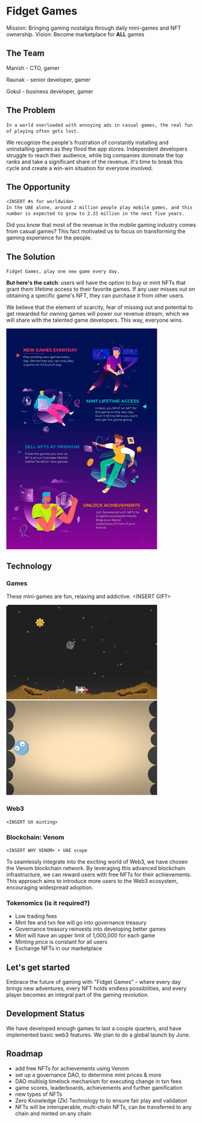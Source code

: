 # Fidget Games

Mission: Bringing gaming nostalgia through daily mini-games and NFT ownership.
Vision: Become marketplace for **ALL** games

## The Team

Manish - CTO, gamer

Raunak - senior developer, gamer

Gokul - business developer, gamer

## The Problem

```
In a world overloaded with annoying ads in casual games, the real fun of playing often gets lost.
```

We recognize the people's frustration of constantly installing and uninstalling games as they flood the app stores. Independent developers struggle to reach their audience, while big companies dominate the top ranks and take a significant share of the revenue. It's time to break this cycle and create a win-win situation for everyone involved.

## The Opportunity

```
<INSERT #s for worldwide>
In the UAE alone, around 2 million people play mobile games, and this number is expected to grow to 2.33 million in the next five years.
```

Did you know that most of the revenue in the mobile gaming industry comes from casual games? This fact motivated us to focus on transforming the gaming experience for the people.

## The Solution

```
Fidget Games, play one new game every day.
```

**But here's the catch**: users will have the option to buy or mint NFTs that grant them lifetime access to their favorite games. If any user misses out on obtaining a specific game's NFT, they can purchase it from other users.

We believe that the element of scarcity, fear of missing out and potential to get rewarded for owning games will power our revenue stream, which we will share with the talented game developers. This way, everyone wins.

<img src="./assets/4.jpg" width="400">

## Technology

### Games

These mini-games are fun, relaxing and addictive. <INSERT GIF?>

<img src="./assets/2.jpeg" width="400">
<img src="./assets/3.jpeg" width="400">

### Web3

```
<INSERT UX minting>
```

### Blockchain: Venom

```
<INSERT WHY VENOM> + UAE scope
```

To seamlessly integrate into the exciting world of Web3, we have chosen the Venom blockchain network. By leveraging this advanced blockchain infrastructure, we can reward users with free NFTs for their achievements. This approach aims to introduce more users to the Web3 ecosystem, encouraging widespread adoption.

### Tokenomics (is it required?)

- Low trading fees
- Mint fee and txn fee will go into governance treasury
- Governance treasury reinvests into developing better games
- Mint will have an upper limit of 1,000,000 for each game
- Minting price is constant for all users
- Exchange NFTs in our marketplace

## Let's get started

Embrace the future of gaming with "Fidget Games" – where every day brings new adventures, every NFT holds endless possibilities, and every player becomes an integral part of the gaming revolution.

## Development Status

We have developed enough games to last a couple quarters, and have implemented basic web3 features. We plan to do a global launch by June.

## Roadmap

- add free NFTs for achievements using Venom
- set up a governance DAO, to determine mint prices & more
- DAO multisig timelock mechanism for executing change in txn fees
- game scores, leaderboards, achievements and further gamification
- new types of NFTs
- Zero Knowledge (Zk) Technology to to ensure fair play and validation
- NFTs will be interoperable, multi-chain NFTs, can be transferred to any chain and minted on any chain
